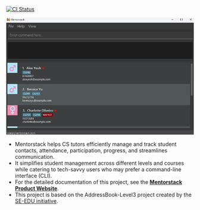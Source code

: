 [![CI Status](https://github.com/AY2425S2-CS2103-W11-1/tp/workflows/Java%20CI/badge.svg)](https://github.com/AY2425S2-CS2103-W11-1/tp/actions)

![Ui](docs/images/Ui.png)

* Mentorstack helps CS tutors efficiently manage and track student contacts, attendance, participation, progress, and streamlines communication.
* It simplifies student management across different levels and courses while catering to tech-savvy users who may prefer a command-line interface (CLI).
* For the detailed documentation of this project, see the **[Mentorstack Product Website](https://ay2425s2-cs2103-w11-1.github.io/tp/index.html)**.
* This project is based on the AddressBook-Level3 project created by the [SE-EDU initiative](https://se-education.org).
